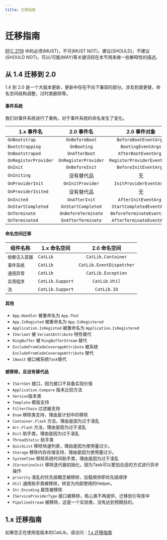 ```yaml
---
title: 迁移指南
---
```


# 迁移指南

[RFC 2119](https://www.ietf.org/rfc/rfc2199.txt) 中的必须(MUST)，不可(MUST NOT)，建议(SHOULD)，不建议(SHOULD NOT)，可以/可能(MAY)等关键词将在本节用来做一些解释性的描述。

## 从 1.4 迁移到 2.0

1.4 到 2.0 是一个大版本更新，更新中存在不向下兼容的部分。涉及到类更替，命名空间结构调整，过时类删除等。

#### 事件系统

我们对事件系统进行了重构，对于事件系统的命名发生了变化。

| 1.x 事件名                | 2.0 事件名                 |    2.0 事件对象              |
| ------------------------ |:--------------------------:|:---------------------------:|
| `OnBootstrap`            | `OnBeforeBoot`             | `BeforeBootEventArgs`       |
| `Bootstrapping`          | `OnBooting`                | `BootingEventArgs`          |
| `OnBootstraped`          | `OnAfterBoot`              | `AfterBootEventArgs`        |
| `OnRegisterProvider`     | `OnRegisterProvider`       | `RegisterProviderEventArgs` |
| `OnInit`                 | `OnBeforeInit`             | `BeforeInitEventArgs`       |
| `OnIniting`              | 没有替代品                  | 无                          |
| `OnProviderInit`         | `OnInitProvider`           | `InitProviderEventArgs`     |
| `OnProviderInited`       | 没有替代品                  | 无                          |
| `OnInited`               | `OnAfterInit`              | `AfterInitEventArgs`        |
| `OnStartCompleted`       | `OnStartCompleted`         | `StartCompletedEventArgs`   |
| `OnTerminate`            | `OnBeforeTerminate`        | `BeforeTerminateEventArgs`  |
| `OnTerminated`           | `OnAfterTerminate`         | `AfterTerminateEventArgs`   |

#### 命名空间迁移

| 组件名称                  | 1.x 命名空间              | 2.0 命名空间                 |
| ------------------------ | ------------------------ |:--------------------------:|
| `依赖注入容器`             | `CatLib`                | `CatLib.Container`         |
| `事件系统`                | `CatLib`                | `CatLib.EventDispatcher`   |
| `通用异常`                | `CatLib`                | `CatLib.Exception`         |
| `实用程序`                | `CatLib.Support`        | `CatLib.Util`              |
| `流`                |     `CatLib.Support`        | `CatLib.IO`              |

#### 其他

- `App.Handler` 被重命名为 `App.That`
- `App.IsRegisted` 被重命名为 `App.IsRegistered`
- `Application.IsRegisted` 被重命名为 `Application.IsRegistered`
- `IVariant` 被 `VariantAttribute` 特性替代
- `RingBuffer` 被 `RingBufferStream` 替代
- `ExcludeFromCodeCoverageAttribute` 被系统 `ExcludeFromCodeCoverageAttribute` 替代
- `IAwait` 接口被系统`Task`替代

#### 被移除，且没有替代品

- `ISortSet` 接口，因为接口不具备实现价值
- `Application.Compare` 版本比较方法
- `Version`版本类
- `Template` 模版支持
- `FilterChain` 过滤器支持
- `Enum` 移除类支持，理由是计划中的移除
- `Container.Flash` 方法，理由是因为过于凌乱
- `Arr.Flash` 方法，理由是因为过于凌乱
- `Dict` 助手类，理由是因为过于凌乱
- `ThreadStatic` 助手类
- `QuickList` 移除快速列表，理由是因为使用量过少。
- `Storage` 移除内存存储支持，理由是因为使用量过少。
- `SystemTime` 移除系统时间助手类，理由是因为过于凌乱
- `ICoroutineInit` 移除迭代器初始化，因为Task可以更加合适的方式进行异步操作
- `priority` 凌乱的优先级概念被移除，加载顺序即优先级顺序
- `Util` 通用助手类被移除，转变为内部使用的Helper。
- `Str.Encoding` 属性被移除
- `IServiceProviderType` 接口被移除，核心类不再提供，迁移到引导库中
- `PipelineStream` 被移除，这是一个实验类，没有达到预期目的。

## 1.x 迁移指南

如果您正在使用低版本的CatLib，请访问：[1.x 迁移指南](../v1/migration.html)
